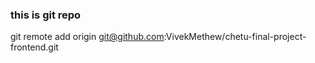 ### this is git repo

git remote add origin git@github.com:VivekMethew/chetu-final-project-frontend.git
